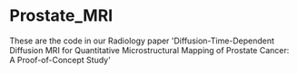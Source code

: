 # Prostate_MRI
 
 These are the code in our Radiology paper 'Diffusion-Time-Dependent Diffusion MRI for Quantitative Microstructural Mapping of Prostate Cancer: A Proof-of-Concept Study'

